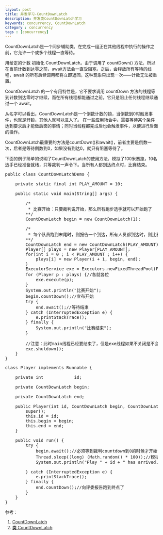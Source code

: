 ```yaml
---
layout: post
title: 并发学习-CountDownLatch
description: 并发类CountDownLatch学习
keywords: concurrency, CountDownLatch
category : concurrency
tags : [concurrency]
---
```


CountDownLatch是一个同步辅助类，在完成一组正在其他线程中执行的操作之前，它允许一个或多个线程一直等待。

用给定的计数 初始化 CountDownLatch。由于调用了 countDown() 方法，所以在当前计数到达零之前，await方法会一直受阻塞。之后，会释放所有等待的线程，await 的所有后续调用都将立即返回。这种现象只出现一次——计数无法被重置。

CountDownLatch 的一个有用特性是，它不要求调用 countDown 方法的线程等到计数到达零时才继续，而在所有线程都能通过之前，它只是阻止任何线程继续通过一个 await。

从名字可以看出，CountDownLatch是一个倒数计数的锁，当倒数到0时触发事件，也就是开锁，其他人就可以进入了。
在一些应用场合中，需要等待某个条件达到要求后才能做后面的事情；同时当线程都完成后也会触发事件，以便进行后面的操作。

CountDownLatch最重要的方法是countDown()和await()，前者主要是倒数一次，后者是等待倒数到0，如果没有到达0，就只有阻塞等待了。

下面的例子简单的说明了CountDownLatch的使用方法，模拟了100米赛跑，10名选手已经准备就绪，只等裁判一声令下。当所有人都到达终点时，比赛结束。

<pre class="brush: java">
public class CountDownLatchDemo {

    private static final int PLAY_AMOUNT = 10;

    public static void main(String[] args) {

        /*
         * 比赛开始：只要裁判说开始，那么所有跑步选手就可以开始跑了
        **/
        CountDownLatch begin = new CountDownLatch(1);

        /*
         * 每个队员跑到末尾时，则报告一个到达，所有人员都到达时，则比赛结束
        **/
        CountDownLatch end = new CountDownLatch(PLAY_AMOUNT);
        Player[] plays = new Player[PLAY_AMOUNT];
        for(int i = 0 ; i &lt PLAY_AMOUNT ; i++) {
            plays[i] = new Player(i + 1, begin, end);
        }
        ExecutorService exe = Executors.newFixedThreadPool(PLAY_AMOUNT);
        for (Player p : plays) {//各就各位   
            exe.execute(p);
        }
        System.out.println("比赛开始");
        begin.countDown();//宣布开始   
        try {
            end.await();//等待结束   
        } catch (InterruptedException e) {
            e.printStackTrace();
        } finally {
            System.out.println("比赛结束");
        }

        //注意：此时main线程已经要结束了，但是exe线程如果不关闭是不会结束的   
        exe.shutdown();
    }
}
</pre>

<pre class="brush: java">
class Player implements Runnable {

    private int            id;

    private CountDownLatch begin;

    private CountDownLatch end;

    public Player(int id, CountDownLatch begin, CountDownLatch end) {
        super();
        this.id = id;
        this.begin = begin;
        this.end = end;
    }

    public void run() {
        try {
            begin.await();//必须等到裁判countdown到0的时候才开始   
            Thread.sleep((long) (Math.random() * 100));//模拟跑步需要的时间   
            System.out.println("Play " + id + " has arrived. ");

        } catch (InterruptedException e) {
            e.printStackTrace();
        } finally {
            end.countDown();//向评委报告跑到终点了   
        }
    }
}
</pre>

参考：
1. [CountDownLatch](http://hi.baidu.com/chenwei6111/blog/item/168715272ebd2f0f908f9d6b.html)  
2. [类 CountDownLatch](http://www.cjsdn.net/doc/jdk50/java/util/concurrent/CountDownLatch.html)